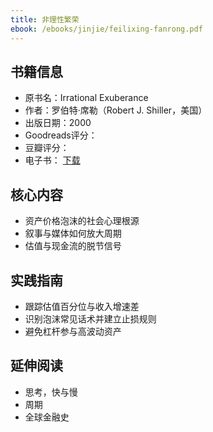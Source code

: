 ```yaml
---
title: 非理性繁荣
ebook: /ebooks/jinjie/feilixing-fanrong.pdf
---
```

## 书籍信息
- 原书名：Irrational Exuberance
- 作者：罗伯特·席勒（Robert J. Shiller，美国）
- 出版日期：2000
- Goodreads评分：
- 豆瓣评分：
- 电子书： [下载](/ebooks/jinjie/feilixing-fanrong.pdf)

## 核心内容
- 资产价格泡沫的社会心理根源
- 叙事与媒体如何放大周期
- 估值与现金流的脱节信号

## 实践指南
- 跟踪估值百分位与收入增速差
- 识别泡沫常见话术并建立止损规则
- 避免杠杆参与高波动资产

## 延伸阅读
- 思考，快与慢
- 周期
- 全球金融史
